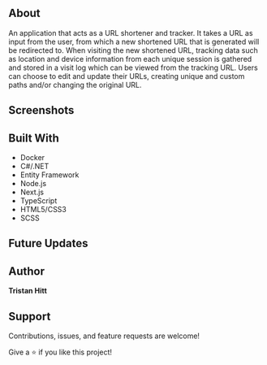 ## About
An application that acts as a URL shortener and tracker. It takes a URL as input from the user, from which a new shortened URL that is generated will be redirected to. When visiting the new shortened URL, tracking data such as location and device information from each unique session is gathered and stored in a visit log which can be viewed from the tracking URL. Users can choose to edit and update their URLs, creating unique and custom paths and/or changing the original URL.

## Screenshots

## Built With

- Docker
- C#/.NET
- Entity Framework
- Node.js
- Next.js
- TypeScript
- HTML5/CSS3
- SCSS

## Future Updates


## Author

**Tristan Hitt**

## Support

Contributions, issues, and feature requests are welcome!

Give a ⭐️ if you like this project!
